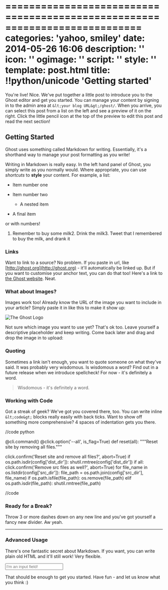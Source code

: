 ===========================================================================
categories: 'yahoo, smiley'
date: 2014-05-26 16:06
description: ''
icon: ''
ogimage: ''
script: ''
style: ''
template: post.html
title: !!python/unicode 'Getting started'
===========================================================================

                

You're live! Nice. We've put together a little post to introduce you to the Ghost editor and get you started. You can manage your content by signing in to the admin area at `&lt;your blog URL&gt;/ghost/`. When you arrive, you can select this post from a list on the left and see a preview of it on the right. Click the little pencil icon at the top of the preview to edit this post and read the next section!

## Getting Started

Ghost uses something called Markdown for writing. Essentially, it's a shorthand way to manage your post formatting as you write!

Writing in Markdown is really easy. In the left hand panel of Ghost, you simply write as you normally would. Where appropriate, you can use _shortcuts_ to **style** your content. For example, a list:

*   Item number one
*   Item number two

    *   A nested item
*   A final item

or with numbers!

1.  Remember to buy some milk2.  Drink the milk3.  Tweet that I remembered to buy the milk, and drank it

### Links

Want to link to a source? No problem. If you paste in url, like [http://ghost.org](http://ghost.org) - it'll automatically be linked up. But if you want to customise your anchor text, you can do that too! Here's a link to [the Ghost website](http://ghost.org). Neat.

### What about Images?

Images work too! Already know the URL of the image you want to include in your article? Simply paste it in like this to make it show up:

![The Ghost Logo](https://ghost.org/images/ghost.png)

Not sure which image you want to use yet? That's ok too. Leave yourself a descriptive placeholder and keep writing. Come back later and drag and drop the image in to upload:

### Quoting

Sometimes a link isn't enough, you want to quote someone on what they've said. It was probably very wisdomous. Is wisdomous a word? Find out in a future release when we introduce spellcheck! For now - it's definitely a word.

> Wisdomous - it's definitely a word.

### Working with Code

Got a streak of geek? We've got you covered there, too. You can write inline `&lt;code&gt;` blocks really easily with back ticks. Want to show off something more comprehensive? 4 spaces of indentation gets you there.


//code python


@cli.command()
@click.option('--all', is_flag=True)
def reset(all):
  """Reset site by removing all files."""

  click.confirm('Reset site and remove all files?', abort=True)
  if os.path.isdir(config['dist_dir']):
    shutil.rmtree(config['dist_dir'])
  if all:
    click.confirm('Remove src files as well?', abort=True)
    for file_name in os.listdir(config['src_dir']):
      file_path = os.path.join(config['src_dir'], file_name)
      if os.path.isfile(file_path):
        os.remove(file_path)
      elif os.path.isdir(file_path):
        shutil.rmtree(file_path)


//code


### Ready for a Break?

Throw 3 or more dashes down on any new line and you've got yourself a fancy new divider. Aw yeah.

* * *

### Advanced Usage

There's one fantastic secret about Markdown. If you want, you can  write plain old HTML and it'll still work! Very flexible.

<input type="text" placeholder="I'm an input field!">

That should be enough to get you started. Have fun - and let us know what you think :)